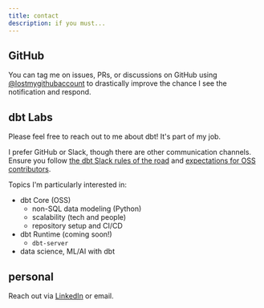 ```yaml
---
title: contact
description: if you must...
---
```


## GitHub

You can tag me on issues, PRs, or discussions on GitHub using [@lostmygithubaccount](https://github.com/lostmygithubaccount) to drastically improve the chance I see the notification and respond.

## dbt Labs

Please feel free to reach out to me about dbt! It's part of my job.

I prefer GitHub or Slack, though there are other communication channels. Ensure you follow [the dbt Slack rules of the road](https://docs.getdbt.com/community/resources/slack-rules-of-the-road) and [expectations for OSS contributors](https://docs.getdbt.com/community/resources/oss-expectations).


Topics I'm particularly interested in:

- dbt Core (OSS)
    - non-SQL data modeling (Python)
    - scalability (tech and people)
    - repository setup and CI/CD
- dbt Runtime (coming soon!)
    - `dbt-server`
- data science, ML/AI with dbt

## personal

Reach out via [LinkedIn](https://linkedin.com/in/codydkdc) or email.
